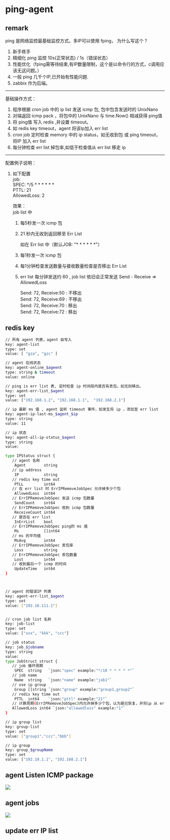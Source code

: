 # ping-agent

## remark
   ping 是网络监控最基础监控方式。多IP可以使用 fping， 为什么写这个？
1. 新手练手
2. 精细化 ping 监控 10s(正常状态) / 1s（错误状态）
3. 性能优化（fping需等待结束,有IP数量限制，这个是以命令行的方式，c调用应该无这问题。）
4. 一般 ping 几千个IP,已开始有性能问题.
5. zabbix 作为后端。

-------------------------------------------------------------

   基础操作方式：
1. 程序根据 cron job 中的 ip list 发送 icmp 包, 包中包含发送时的 UnixNano
2. 对端返回 icmp pack ，将包中的 UnixNano 与 time.Now() 相减获得 ping值
3. 将 ping值 写入 redis ,并设置 timeout。
4. 如 redis key timeout，agent 将该Ip加入 err list 
5. cron job 定时检查 memory 中的 ip status，如无收到包 或 ping timeout，将IP 加入 err list
6. 每分钟检查 err list 掉包率,如低于检查值从 err list 移走 ip

---------------------------------------------------------------
   配置例子说明：
1. 如下配置  
   job:  
     SPEC: */5 * * * * * *  
     PTTL: 21  
     AllowedLoss: 2  

   效果：  
      job list 中  
   1. 每5秒发一次 icmp 包  
   2. 21 秒内无收到返回移至 Err List  
   
      如在 Err list 中（默认JOB: "* * * * * *"）  
   1. 每1秒发一次 icmp 包  
   2. 每1分钟检查发送数量与接收数量检查是否移出 Err List
   3. err list 每分钟发送约 60 , job list 依旧会正常发送
      Send - Receive => AllowedLoss   

      Send: 72, Receive:50 : 不移出  
      Send: 72, Receive:69 : 不移出  
      Send: 72, Receive:70 : 移出  
      Send: 72, Receive:72 : 移出  


## redis key

```bash
// 所有 agent 列表，agent 自写入
key: agent-list
type: set
value: [ "gza", "gzc" ]

// agent 在线状态
key: agent-online_$ageent
type: string & timeout
value: online

// ping is err list 表, 定时检查 ip 时间段内是否有丢包，如无则移出。
key: agent-err-list_$agent
type: set
value: ["192.168.1.2", "192.168.1.1",  "192.168.2.1"]

// ip 最新 ms 值 , agent 监听 timeout 事件，如发生将 ip ，添加至 err list
key: agent-ip-last-ms_$agent_$ip
type: string
value: 11

// ip 状态 
key: agent-all-ip-status_$agent
type: string
value: 

type IPStatus struct {
   // agent 名称
	Agent        string
   // ip address
	IP           string
   // redis key time out
	PTLL         int64
   // 在 err list 时 ErrIPRemoveJobSpec 允许掉多少个包
	AllowedLoss  int64
   // ErrIPRemoveJobSpec 发送 icmp 包数量
	SendCount    int64
   // ErrIPRemoveJobSpec 收到 icmp 包数量
	ReceiveCount int64
   // 是否在 err list
	InErrList    bool
   // ErrIPRemoveJobSpec ping的 ms 值
	Ms           []int64
   // ms 的平均值 
	MsAvg        int64
   // ErrIPRemoveJobSpec 丢包率
	Loss         string
   // ErrIPRemoveJobSpec 丢包数量
	Lost         int64
   // 收到最后一个 icmp 的时间
	UpdateTime   int64
}



// agent 的错误IP 列表
key: agent-err-list_$agent
type: set
value: ["192.16.111.1"]


// cron job list 名称
key: job-list
type: set 
value: ["xxx", "kkk", "ccc"]

// job status
key: job_$jobname
type: string
value: 
type JobStruct struct {
   // job 循环周期
	SPEC  string   `json:"spec" example:"*/10 * * * * *"`
   // job name
	Name  string   `json:"name" example:"job1"`
   // use ip group
	Group []string `json:"group" example:"group1,group2"`
   // redis key time out 
	PTTL  int64    `json:"pttl" example:"21"`
   // 计算周期(ErrIPRemoveJobSpec)内允许掉多少个包，认为是已恢复，并将ip 从 err list中移除
   AllowedLoss int64 `json:"allowedloss" example:"1"`
}

// ip group list
key: group-list
type: set
value: ["group1","ccc","bbb"]

// ip group 
key: group_$groupName
type: set
value: ["192.18.1.1", "192.168.2.1"]

```


## agent Listen ICMP package
[![](https://mermaid.ink/img/eyJjb2RlIjoiZ3JhcGggVERcbiAgICBBW0xpc3RlbiBJQ01QIFNlcnZlcl0gLS0-fGdldCBpY21wIHBhY2thZ2V8IEIocmVhZCBwYWNrYWdlIGpvYilcbiAgICBCIC0tPnxtZW1vcnkgbWFwfCBGW2dldCBpcCB0dGxdXG4gICAgQiAtLT58aXAgaGVhZHwgRFtzcmMgaXBdXG4gICAgQiAtLT58cGFja2FnZSBib2R5fCBFW1VuaXggdGltZXN0YW1wXVxuICAgIEQgLS0-fHJlZGlzIGtleXwgR1tyZWRpcy1zZXJ2ZXJdXG4gICAgRSAtLT58cmVkaXMgdmFyfCBHXG4gICAgRiAtLT58cmVkaXMgdHRsfCBHIiwibWVybWFpZCI6eyJ0aGVtZSI6ImRlZmF1bHQifSwidXBkYXRlRWRpdG9yIjpmYWxzZSwiYXV0b1N5bmMiOnRydWUsInVwZGF0ZURpYWdyYW0iOmZhbHNlfQ)](https://mermaid-js.github.io/mermaid-live-editor/edit/###eyJjb2RlIjoiZ3JhcGggVERcbiAgICBBW0VyciBJUCBMaXN0IEpvYiBdIC0tPiBCKENyZWF0ZSBJQ01QIFBhY2thZ2UpXG4gICAgQ1tkZWZpbml0ZSB0aW1lIElQIExpc3QgSm9iIDEwcyBdIC0tPiBCKENyZWF0ZSBJQ01QIFBhY2thZ2UpXG4gICAgRFtkZWZpbml0ZSB0aW1lIElQIExpc3QgSm9iIDYwcyBdIC0tPiBCKENyZWF0ZSBJQ01QIFBhY2thZ2UpXG4gICAgQiAtLT4gfGJvZHkgdW5pbnggdGltZXN0YW1wfEVbSUNNUCBQYWNrYWdlXVxuICAgIEUgLS0-IEZbYV1cblxuICAiLCJtZXJtYWlkIjoie1xuICBcInRoZW1lXCI6IFwiZGVmYXVsdFwiXG59IiwidXBkYXRlRWRpdG9yIjpmYWxzZSwiYXV0b1N5bmMiOnRydWUsInVwZGF0ZURpYWdyYW0iOmZhbHNlfQ)

## agent jobs
[![](https://mermaid.ink/img/eyJjb2RlIjoiZ3JhcGggVERcbiAgICBBW0VyciBJUCBMaXN0IEpvYiBdIC0tPiBCKENyZWF0ZSBJQ01QIFBhY2thZ2UpXG4gICAgQ1tkZWZpbml0ZSB0aW1lIElQIExpc3QgSm9iIDEwcyBdIC0tPiBCKENyZWF0ZSBJQ01QIFBhY2thZ2UpXG4gICAgRFtkZWZpbml0ZSB0aW1lIElQIExpc3QgSm9iIDYwcyBdIC0tPiBCKENyZWF0ZSBJQ01QIFBhY2thZ2UpXG4gICAgQiAtLT4gfGJvZHkgdW5pbnggdGltZXN0YW1wfEVbSUNNUCBQYWNrYWdlXVxuICAgIEUgLS0-IHxzZW5kfEZbVHJhZ2VudCBJUF1cblxuICAiLCJtZXJtYWlkIjp7InRoZW1lIjoiZGVmYXVsdCJ9LCJ1cGRhdGVFZGl0b3IiOmZhbHNlLCJhdXRvU3luYyI6dHJ1ZSwidXBkYXRlRGlhZ3JhbSI6ZmFsc2V9)](https://mermaid-js.github.io/mermaid-live-editor/edit/##eyJjb2RlIjoiZ3JhcGggVERcbiAgICBBW0VyciBJUCBMaXN0IEpvYiBdIC0tPiBCKENyZWF0ZSBJQ01QIFBhY2thZ2UpXG4gICAgQ1tkZWZpbml0ZSB0aW1lIElQIExpc3QgSm9iIDEwcyBdIC0tPiBCKENyZWF0ZSBJQ01QIFBhY2thZ2UpXG4gICAgRFtkZWZpbml0ZSB0aW1lIElQIExpc3QgSm9iIDYwcyBdIC0tPiBCKENyZWF0ZSBJQ01QIFBhY2thZ2UpXG4gICAgQiAtLT4gfGJvZHkgdW5pbnggdGltZXN0YW1wfEVbSUNNUCBQYWNrYWdlXVxuICAgIEUgLS0-IHxzZW5kfCBGW1RyYWdlbnQgSVBdXG5cbiAgIiwibWVybWFpZCI6IntcbiAgXCJ0aGVtZVwiOiBcImRlZmF1bHRcIlxufSIsInVwZGF0ZUVkaXRvciI6ZmFsc2UsImF1dG9TeW5jIjp0cnVlLCJ1cGRhdGVEaWFncmFtIjpmYWxzZX0)


## update err IP list
